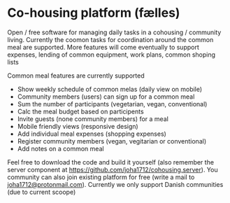 # Co-housing platform (fælles)
Open / free software for managing daily tasks in a cohousing / community living.
Currently the coomon tasks for coordination around the common meal are supported. 
More features will come eventually to support expenses, lending of common equipment, work plans, common shoping lists 

Common meal features are currently supported
* Show weekly schedule of common melas (daily view on mobile)
* Community members (users) can sign up for a common meal
* Sum the number of participants (vegetarian, vegan, conventional)
* Calc the meal budget based on participents
* Invite guests (none community members) for a meal
* Mobile friendly views (responsive design)
* Add individual meal expenses (shopping expenses)
* Register community members (vegan, vegitarian or conventional)
* Add notes on a common meal

Feel free to download the code and build it yourself (also remember the server component at https://github.com/joha1712/cohousing.server).
You community can also join existing platform for free (write a mail to joha1712@protonmail.com). Currently we only support Danish communities (due to current scoope)
